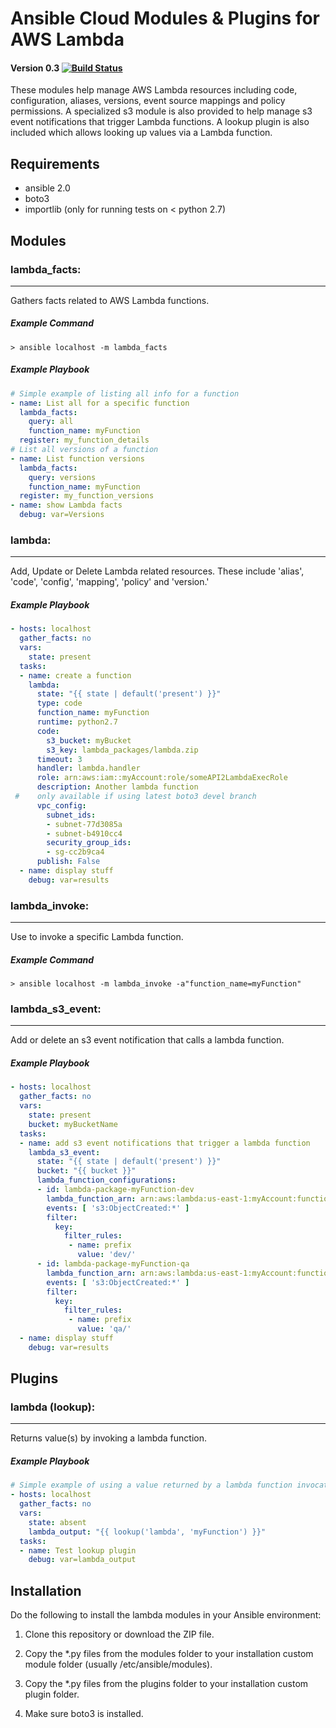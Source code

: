 # Ansible Cloud Modules & Plugins for AWS Lambda
#### Version 0.3 [![Build Status](https://travis-ci.org/pjodouin/ansible-lambda.svg)](https://travis-ci.org/pjodouin/ansible-lambda)

These modules help manage AWS Lambda resources including code, configuration, aliases, versions, event source mappings and policy permissions. A specialized s3
module is also provided to help manage s3 event notifications that trigger Lambda functions.  A lookup plugin is also included which allows looking up values via a Lambda function.
## Requirements
- ansible 2.0
- boto3
- importlib (only for running tests on < python 2.7)

## Modules
### lambda_facts:
___
Gathers facts related to AWS Lambda functions.

##### Example Command
`> ansible localhost -m lambda_facts`

##### Example Playbook
```yaml
# Simple example of listing all info for a function
- name: List all for a specific function
  lambda_facts:
    query: all
    function_name: myFunction
  register: my_function_details
# List all versions of a function
- name: List function versions
  lambda_facts:
    query: versions
    function_name: myFunction
  register: my_function_versions
- name: show Lambda facts
  debug: var=Versions
```


### lambda:
___
Add, Update or Delete Lambda related resources. These include 'alias', 'code', 'config', 'mapping', 'policy' and 'version.'

##### Example Playbook
```yaml
- hosts: localhost
  gather_facts: no
  vars:
    state: present
  tasks:
  - name: create a function
    lambda:
      state: "{{ state | default('present') }}"
      type: code
      function_name: myFunction
      runtime: python2.7
      code:
        s3_bucket: myBucket
        s3_key: lambda_packages/lambda.zip
      timeout: 3
      handler: lambda.handler
      role: arn:aws:iam::myAccount:role/someAPI2LambdaExecRole
      description: Another lambda function
 #    only available if using latest boto3 devel branch
      vpc_config:
        subnet_ids:
        - subnet-77d3085a
        - subnet-b4910cc4
        security_group_ids:
        - sg-cc2b9ca4
      publish: False
  - name: display stuff
    debug: var=results

```

### lambda_invoke:
___
Use to invoke a specific Lambda function.

##### Example Command
`> ansible localhost -m lambda_invoke -a"function_name=myFunction"`


### lambda_s3_event:
___
Add or delete an s3 event notification that calls a lambda function.

##### Example Playbook
```yaml
- hosts: localhost
  gather_facts: no
  vars:
    state: present
    bucket: myBucketName
  tasks:
  - name: add s3 event notifications that trigger a lambda function
    lambda_s3_event:
      state: "{{ state | default('present') }}"
      bucket: "{{ bucket }}"
      lambda_function_configurations:
      - id: lambda-package-myFunction-dev
        lambda_function_arn: arn:aws:lambda:us-east-1:myAccount:function:myFunction:Dev
        events: [ 's3:ObjectCreated:*' ]
        filter:
          key:
            filter_rules:
             - name: prefix
               value: 'dev/'
      - id: lambda-package-myFunction-qa
        lambda_function_arn: arn:aws:lambda:us-east-1:myAccount:function:myFunction:QA
        events: [ 's3:ObjectCreated:*' ]
        filter:
          key:
            filter_rules:
             - name: prefix
               value: 'qa/'
  - name: display stuff
    debug: var=results
```

## Plugins
### lambda (lookup):
___
Returns value(s) by invoking a lambda function.

##### Example Playbook
```yaml
# Simple example of using a value returned by a lambda function invocation
- hosts: localhost
  gather_facts: no
  vars:
    state: absent
    lambda_output: "{{ lookup('lambda', 'myFunction') }}"
  tasks:
  - name: Test lookup plugin
    debug: var=lambda_output

```

## Installation

Do the following to install the lambda modules in your Ansible environment:

1. Clone this repository or download the ZIP file.

2. Copy the *.py files from the modules folder to your installation custom module folder (usually /etc/ansible/modules).

3. Copy the *.py files from the plugins folder to your installation custom plugin folder.

4. Make sure boto3 is installed.








